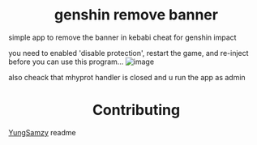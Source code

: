 <h1 align="center">genshin remove banner</h1>

simple app to remove the banner in kebabi cheat for genshin impact

<!-- PLEASE ADD THIS OMG -->

you need to enabled 'disable protection', restart the game, and re-inject before you can use this program...
![image](https://user-images.githubusercontent.com/61764480/233733033-0e870558-9b50-4ff9-aefa-d53930a4b0b8.jpg)

also cheack that mhyprot handler is closed and u run the app as admin

<h1 align="center">Contributing</h1>
<a href="https://github.com/YungSamzy">YungSamzy</a> readme
